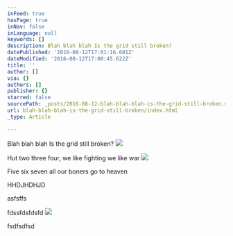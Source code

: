 ```yaml
---
inFeed: true
hasPage: true
inNav: false
inLanguage: null
keywords: []
description: Blah blah blah Is the grid still broken?
datePublished: '2016-08-12T17:01:16.681Z'
dateModified: '2016-08-12T17:00:45.622Z'
title: ''
author: []
via: {}
authors: []
publisher: {}
starred: false
sourcePath: _posts/2016-08-12-blah-blah-blah-is-the-grid-still-broken.md
url: blah-blah-blah-is-the-grid-still-broken/index.html
_type: Article

---
```

Blah blah blah Is the grid still broken?
![](https://the-grid-user-content.s3-us-west-2.amazonaws.com/3a95239e-be9d-493c-999f-1bb5d9a2d2db.jpg)

Hut two three four, we like fighting we like war
![](https://the-grid-user-content.s3-us-west-2.amazonaws.com/8bb1ee88-7da3-4c84-b5c2-ac1ffb470c23.jpg)

Five six seven all our boners go to heaven

HHDJHDHJD

asfsffs

fdssfdsfdsfd
![](https://the-grid-user-content.s3-us-west-2.amazonaws.com/c75001c4-e3bd-4eca-b5d7-b3151dfb61e2.jpg)

fsdfsdfsd